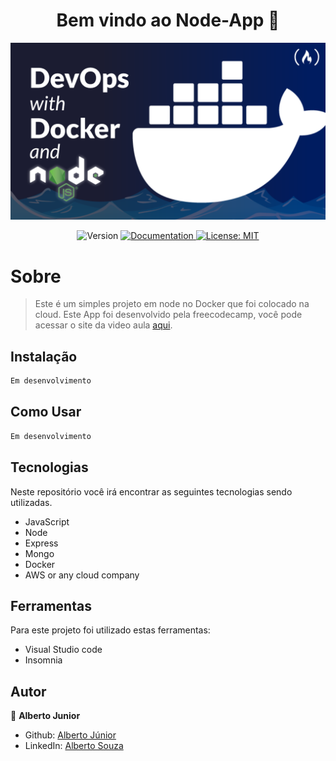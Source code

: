 <h1 align="center">Bem vindo ao Node-App 👋</h1>

![home](./resources/dockerdevops.png) 

<p align="center">
  <img alt="Version" src="https://img.shields.io/badge/version-1.0.9a:Implementing Readme file.-blue.svg?cacheSeconds=2592000" />
  <a href="Test" target="_blank">
    <img alt="Documentation" src="https://img.shields.io/badge/documentation-yes-brightgreen.svg" />
  </a>
  <a href="<img alt=&#34;GitHub&#34; src=&#34;https://img.shields.io/github/license/wayfiding/ROCKETSEAT?color=MIT&logo=MIT&logoColor=MIT&#34;>" target="_blank">
    <img alt="License: MIT" src="https://img.shields.io/badge/License-MIT-yellow.svg" />
  </a>
 
</p>

# Sobre

> Este é um simples projeto em node no Docker que foi colocado na cloud. Este App foi desenvolvido pela freecodecamp, você pode acessar o site da video aula [aqui](https://www.freecodecamp.org/news/learn-docker-by-building-a-node-express-app/).

## Instalação

```sh
Em desenvolvimento
```

## Como Usar

```sh
Em desenvolvimento
```
## Tecnologias

Neste repositório você irá encontrar as seguintes tecnologias sendo utilizadas.
- JavaScript
- Node
- Express
- Mongo
- Docker
- AWS or any cloud company

## Ferramentas
Para este projeto foi utilizado estas ferramentas:
- Visual Studio code
- Insomnia

## Autor
👤 **Alberto Junior**


* Github: [Alberto Júnior](https://github.com/wayfiding)
* LinkedIn: [Alberto Souza](https://linkedin.com/in/alberto-souza)